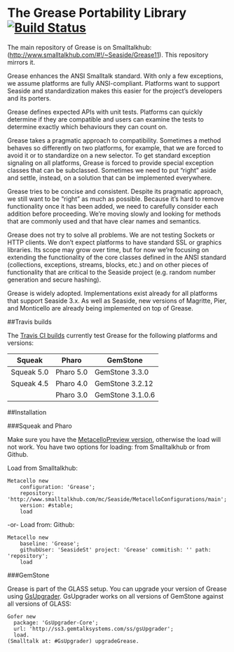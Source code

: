 The Grease Portability Library [![Build Status](https://travis-ci.org/SeasideSt/Grease.svg?branch=master)](https://travis-ci.org/SeasideSt/Grease) 
======

The main repository of Grease is on Smalltalkhub: (http://www.smalltalkhub.com/#!/~Seaside/Grease11). This repository mirrors it.

Grease enhances the ANSI Smalltalk standard. With only a few exceptions, we assume platforms are fully ANSI-compliant. Platforms want to support Seaside and standardization makes this easier for the project’s developers and its porters.

Grease defines expected APIs with unit tests. Platforms can quickly determine if they are compatible and users can examine the tests to determine exactly which behaviours they can count on.

Grease takes a pragmatic approach to compatibility. Sometimes a method behaves so differently on two platforms, for example, that we are forced to avoid it or to standardize on a new selector. To get standard exception signaling on all platforms, Grease is forced to provide special exception classes that can be subclassed. Sometimes we need to put “right” aside and settle, instead, on a solution that can be implemented everywhere.

Grease tries to be concise and consistent. Despite its pragmatic approach, we still want to be “right” as much as possible. Because it’s hard to remove functionality once it has been added, we need to carefully consider each addition before proceeding. We’re moving slowly and looking for methods that are commonly used and that have clear names and semantics.

Grease does not try to solve all problems. We are not testing Sockets or HTTP clients. We don’t expect platforms to have standard SSL or graphics libraries. Its scope may grow over time, but for now we’re focusing on extending the functionality of the core classes defined in the ANSI standard (collections, exceptions, streams, blocks, etc.) and on other pieces of functionality that are critical to the Seaside project (e.g. random number generation and secure hashing).

Grease is widely adopted. Implementations exist already for all platforms that support Seaside 3.x. As well as Seaside, new versions of Magritte, Pier, and Monticello are already being implemented on top of Grease.

##Travis builds

The [Travis CI builds](https://travis-ci.org/SeasideSt/Grease) currently test Grease for the following platforms and versions:

| Squeak          | Pharo            | GemStone             |
| --------------- | ---------------- | -------------------- |
| Squeak 5.0      | Pharo 5.0        | GemStone 3.3.0       |
| Squeak 4.5      | Pharo 4.0        | GemStone 3.2.12      |
|                 | Pharo 3.0        | GemStone 3.1.0.6     |

##Installation

###Squeak and Pharo

Make sure you have the [MetacelloPreview version](https://github.com/dalehenrich/metacello-work), otherwise the load will not work. You have two options for loading: from Smalltalkhub or from Github.

Load from Smalltalkhub:
```Smalltalk
Metacello new
    configuration: 'Grease';
    repository: 'http://www.smalltalkhub.com/mc/Seaside/MetacelloConfigurations/main';
    version: #stable;
    load
```
-or-
Load from: Github:
```Smalltalk
Metacello new
    baseline: 'Grease';
    githubUser: 'SeasideSt' project: 'Grease' commitish: '' path: 'repository';
    load
```
###GemStone

Grease is part of the GLASS setup. You can upgrade your version of Grease using [GsUpgrader](https://github.com/GsDevKit/gsUpgrader).
GsUpgrader works on all versions of GemStone against all versions of GLASS:

```Smalltalk
Gofer new
  package: 'GsUpgrader-Core';
  url: 'http://ss3.gemtalksystems.com/ss/gsUpgrader';
  load.
(Smalltalk at: #GsUpgrader) upgradeGrease.
```
